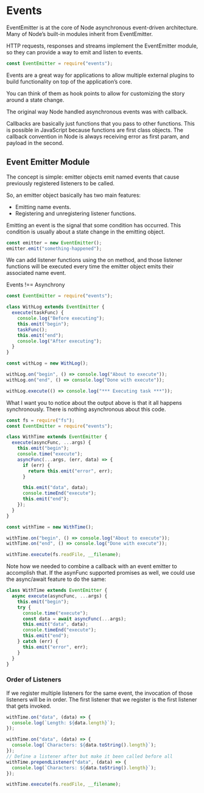 # Events

EventEmitter is at the core of Node asynchronous event-driven architecture. Many of Node’s built-in modules inherit from EventEmitter.

HTTP requests, responses and streams implement the EventEmitter module, so they can provide a way to emit and listen to events.

```js
const EventEmitter = require("events");
```

Events are a great way for applications to allow multiple external plugins to build functionality on top of the application’s core.

You can think of them as hook points to allow for customizing the story around a state change.

The original way Node handled asynchronous events was with callback.

Callbacks are basically just functions that you pass to other functions. This is possible in JavaScript because functions are first class objects.
The callback convention in Node is always receiving error as first param, and payload in the second.

## Event Emitter Module

The concept is simple: emitter objects emit named events that cause previously registered listeners to be called.

So, an emitter object basically has two main features:

- Emitting name events.
- Registering and unregistering listener functions.

Emitting an event is the signal that some condition has occurred. This condition is usually about a state change in the emitting object.

```js
const emitter = new EventEmitter();
emitter.emit("something-happened");
```

We can add listener functions using the on method, and those listener functions will be executed every time the emitter object emits their associated name event.

Events !== Asynchrony

```js
const EventEmitter = require("events");

class WithLog extends EventEmitter {
  execute(taskFunc) {
    console.log("Before executing");
    this.emit("begin");
    taskFunc();
    this.emit("end");
    console.log("After executing");
  }
}

const withLog = new WithLog();

withLog.on("begin", () => console.log("About to execute"));
withLog.on("end", () => console.log("Done with execute"));

withLog.execute(() => console.log("*** Executing task ***"));
```

What I want you to notice about the output above is that it all happens synchronously. There is nothing asynchronous about this code.

```js
const fs = require("fs");
const EventEmitter = require("events");

class WithTime extends EventEmitter {
  execute(asyncFunc, ...args) {
    this.emit("begin");
    console.time("execute");
    asyncFunc(...args, (err, data) => {
      if (err) {
        return this.emit("error", err);
      }

      this.emit("data", data);
      console.timeEnd("execute");
      this.emit("end");
    });
  }
}

const withTime = new WithTime();

withTime.on("begin", () => console.log("About to execute"));
withTime.on("end", () => console.log("Done with execute"));

withTime.execute(fs.readFile, __filename);
```

Note how we needed to combine a callback with an event emitter to accomplish that. If the asynFunc supported promises as well, we could use the async/await feature to do the same:

```js
class WithTime extends EventEmitter {
  async execute(asyncFunc, ...args) {
    this.emit("begin");
    try {
      console.time("execute");
      const data = await asyncFunc(...args);
      this.emit("data", data);
      console.timeEnd("execute");
      this.emit("end");
    } catch (err) {
      this.emit("error", err);
    }
  }
}
```

### Order of Listeners

If we register multiple listeners for the same event, the invocation of those listeners will be in order. The first listener that we register is the first listener that gets invoked.

```js
withTime.on("data", (data) => {
  console.log(`Length: ${data.length}`);
});

withTime.on("data", (data) => {
  console.log(`Characters: ${data.toString().length}`);
});
// Define a listener after but make it been called before all
withTime.prependListener("data", (data) => {
  console.log(`Characters: ${data.toString().length}`);
});

withTime.execute(fs.readFile, __filename);
```
